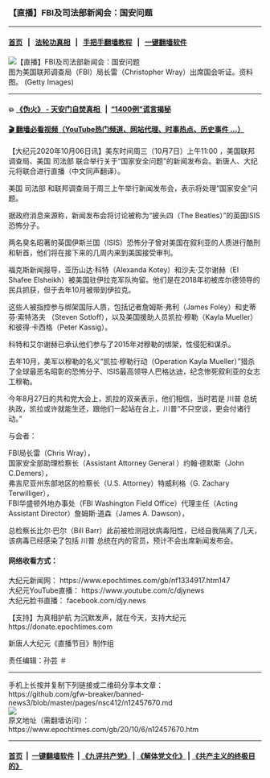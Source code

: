 ### 【直播】FBI及司法部新闻会：国安问题
------------------------

#### [首页](https://github.com/gfw-breaker/banned-news3/blob/master/README.md) &nbsp;&nbsp;|&nbsp;&nbsp; [法轮功真相](https://github.com/begood0513/basic/blob/master/README.md)  &nbsp;&nbsp;|&nbsp;&nbsp; [手把手翻墙教程](https://github.com/gfw-breaker/guides/wiki)  &nbsp;&nbsp;|&nbsp;&nbsp; [一键翻墙软件](https://github.com/gfw-breaker/nogfw/blob/master/README.md)  



<div><img alt="【直播】FBI及司法部新闻会：国安问题" class="attachment-djy_600_400 size-djy_600_400 wp-post-image" src="https://i.epochtimes.com/assets/uploads/2019/01/81daa0f1ff384ce4ce3c884913ba4a9a-600x400.jpg"/>
<div class="caption">
 图为美国联邦调查局（FBI）局长雷（Christopher Wray）出席国会听证。资料图。 (Getty Images)
</div></div><hr/>

#### 💥 [《伪火》 - 天安门自焚真相 ](http://158.247.195.190:10000/videos/blog/weihuo.html)&nbsp; |&nbsp; [“1400例”谎言揭秘  ](http://158.247.195.190:10000/videos/blog/jiexi1400.html)

#### [ 🎬  翻墙必看视频（YouTube热门频道、网站代理、时事热点、历史事件 ...）](https://github.com/gfw-breaker/links/blob/master/banned.md)

<div><p>
 【大纪元2020年10月06日讯】美东时间周三（10月7日）上午11:00 ，美国联邦调查局、美国
 <ok href="https://www.epochtimes.com/gb/tag/%E5%8F%B8%E6%B3%95%E9%83%A8.html">
  司法部
 </ok>
 联合举行关于“国家安全问题”的新闻发布会。新唐人、大纪元将联合进行直播（中文同声翻译）。
</p>
<p>
 <center>
 </center>
 美国
 <ok href="https://www.epochtimes.com/gb/tag/%E5%8F%B8%E6%B3%95%E9%83%A8.html">
  司法部
 </ok>
 和联邦调查局于周三上午举行新闻发布会，表示将处理“国家安全”问题。
</p>
<p>
 据政府消息来源称，新闻发布会将讨论被称为“披头四（The Beatles）”的英国ISIS恐怖分子。
</p>
<p>
 两名臭名昭著的英国伊斯兰国（ISIS）恐怖分子曾对美国在叙利亚的人质进行酷刑和斩首，他们将在接下来的几周内来到美国接受审判。
</p>
<p>
 福克斯新闻报导，亚历山达·科特（Alexanda Kotey）和沙夫·艾尔谢赫（El Shafee Elsheikh）被美国驻伊拉克军队拘留。他们是在2018年初被库尔德领导的民兵抓获，但于去年10月被带到伊拉克。
</p>
<p>
 这些人被指控参与绑架国际人质，包括记者詹姆斯·弗利（James Foley）和史蒂芬·索特洛夫 （Steven Sotloff），以及美国援助人员凯拉·穆勒（Kayla Mueller）和彼得·卡西格（Peter Kassig）。
</p>
<p>
 科特和艾尔谢赫已承认他们参与了2015年对穆勒的绑架，性侵犯和谋杀。
</p>
<p>
 去年10月，美军以穆勒的名义“凯拉·穆勒行动（Operation Kayla Mueller）”猎杀了全球最恶名昭彰的恐怖分子、ISIS最高领导人巴格达迪，纪念惨死叙利亚的女志工穆勒。
</p>
<p>
 今年8月27日的共和党大会上，凯拉的双亲表示，他们相信，当时若是
 <ok href="https://www.epochtimes.com/gb/tag/%E5%B7%9D%E6%99%AE.html">
  川普
 </ok>
 总统执政，凯拉或许就能生还，跟他们一起站在台上，川普“不只空谈，更会付诸行动。”
</p>
<p>
 与会者：
</p>
<p>
 FBI局长雷（Chris Wray），
 <br/>
 国家安全部助理检察长（Assistant Attorney General ）约翰·德默斯（John C.Demers），
 <br/>
 弗吉尼亚州东部地区的检察长（U.S. Attorney）特威利格（G. Zachary Terwilliger），
 <br/>
 FBI华盛顿外地办事处（FBI Washington Field Office）代理主任（Acting Assistant Director）詹姆斯·道森（James A. Dawson），
</p>
<p>
 总检察长比尔·巴尔（Bill Barr）此前被检测冠状病毒阳性，已经自我隔离了几天，该病毒已经感染了包括
 <ok href="https://www.epochtimes.com/gb/tag/%E5%B7%9D%E6%99%AE.html">
  川普
 </ok>
 总统在内的官员，预计不会出席新闻发布会。
</p>
<h4>
 网络收看方式：
</h4>
<p>
 大纪元新闻网：
 <ok href="https://www.epochtimes.com/gb/nf1334917.htm" rel="noopener noreferrer" target="_blank">
  https://www.epochtimes.com/gb/nf1334917.htm147
 </ok>
 <br/>
 大纪元YouTube直播：
 <ok href="https://www.youtube.com/c/djynews" rel="noopener noreferrer" target="_blank">
  https://www.youtube.com/c/djynews
 </ok>
 <br/>
 大纪元脸书直播：
 <ok href="http://facebook.com/djy.news" rel="noopener noreferrer" target="_blank">
  facebook.com/djy.news
 </ok>
</p>
<p>
 【支持】为真相护航 为沉默发声，就在今天，支持大纪元
 <br/>
 <ok href="https://donate.epochtimes.com/" rel="noopener noreferrer" target="_blank">
  https://donate.epochtimes.com
 </ok>
</p>
<p>
 新唐人大纪元《直播节目》制作组
</p>
<p>
 责任编辑：孙芸 ＃
</p>
</div>
<hr/>
手机上长按并复制下列链接或二维码分享本文章：<br/>
https://github.com/gfw-breaker/banned-news3/blob/master/pages/nsc412/n12457670.md <br/>
<a href='https://github.com/gfw-breaker/banned-news3/blob/master/pages/nsc412/n12457670.md'><img src='https://github.com/gfw-breaker/banned-news3/blob/master/pages/nsc412/n12457670.md.png'/></a> <br/>
原文地址（需翻墙访问）：https://www.epochtimes.com/gb/20/10/6/n12457670.htm


------------------------
#### [首页](https://github.com/gfw-breaker/banned-news3/blob/master/README.md) &nbsp;|&nbsp; [一键翻墙软件](https://github.com/gfw-breaker/nogfw/blob/master/README.md) &nbsp;| [《九评共产党》](https://github.com/gfw-breaker/9ping.md/blob/master/README.md#九评之一评共产党是什么) | [《解体党文化》](https://github.com/gfw-breaker/jtdwh.md/blob/master/README.md) | [《共产主义的终极目的》](https://github.com/gfw-breaker/gczydzjmd.md/blob/master/README.md)


<img src='http://gfw-breaker.win/banned-news3/pages/nsc412/n12457670.md' width='0px' height='0px'/>